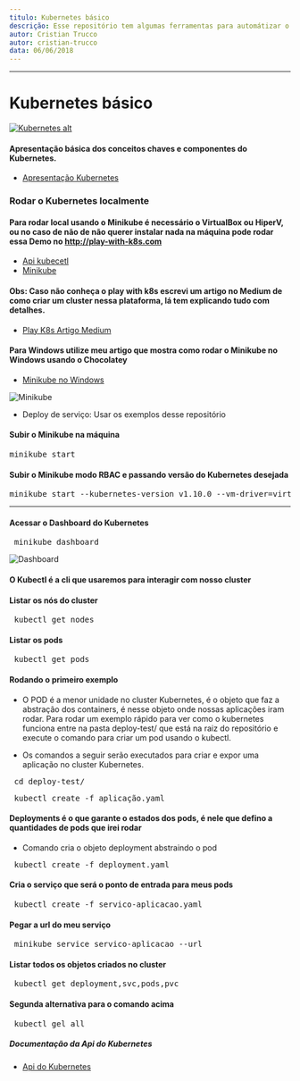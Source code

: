 ```yaml
---
titulo: Kubernetes básico
descrição: Esse repositório tem algumas ferramentas para automátizar o processo de criação do cluster baremetal.
autor: Cristian Trucco
autor: cristian-trucco
data: 06/06/2018
---
```


---
# Kubernetes básico

[![Kubernetes alt](https://github.com/concrete-cristian-trucco/kubernetes-basico-nginx/blob/master/imagens/kubernetes.png)](https://kubernetes.io)

#### Apresentação básica dos conceitos chaves e componentes do Kubernetes.
* [Apresentação Kubernetes](https://docs.google.com/presentation/d/1gTFIslzy4sxyE8Ezzaq_PYlb6aehhD0W4JkQ5gmOiPA/edit?usp=sharing)

### Rodar o Kubernetes localmente
#### Para rodar local usando o Minikube é necessário o VirtualBox ou HiperV, ou no caso de não de não querer instalar nada na máquina pode rodar essa Demo no http://play-with-k8s.com 

* [Api kubecetl](https://kubernetes.io/docs/tasks/tools/install-kubectl/)
* [Minikube](https://github.com/kubernetes/minikube/releases)

#### Obs: Caso não conheça o **play with k8s** escrevi um artigo no **Medium** de como criar um cluster nessa plataforma, lá tem explicando tudo com detalhes.
* [Play K8s Artigo Medium](https://medium.com/@cristianvitortrucco/rode-um-cluster-kubernetes-em-menos-de-10-minutos-ff9db3415639)

#### Para Windows utilize meu artigo que mostra como rodar o Minikube no Windows usando o Chocolatey
* [Minikube no Windows](https://concrete.com.br/2018/05/14/chocolatey-o-que-e-e-como-usar/)

![Minikube](https://github.com/concrete-cristian-trucco/kubernetes-basico-nginx/blob/master/imagens/minikube.jpg)
* Deploy de serviço: Usar os exemplos desse repositório


#### Subir o Minikube na máquina
<pre>minikube start</pre> 

#### Subir o Minikube modo RBAC e passando versão do Kubernetes desejada
<pre>
minikube start --kubernetes-version v1.10.0 --vm-driver=virtualbox --extra-config='apiserver.Authorization.Mode=RBAC'
</pre> 

---
#### Acessar o Dashboard do Kubernetes
<pre> minikube dashboard </pre> 

![Dashboard](https://github.com/concrete-cristian-trucco/kubernetes-basico-nginx/blob/master/imagens/kubernetes_dashboard.png)

#### O Kubectl é a cli que usaremos para interagir com nosso cluster

#### Listar os nós do cluster
<pre> kubectl get nodes </pre>

#### Listar os pods
<pre> kubectl get pods </pre> 
 
#### Rodando o primeiro exemplo
* O POD é a menor unidade no cluster Kubernetes, é o objeto que faz a abstração dos containers, é nesse objeto onde nossas aplicações iram rodar. Para rodar um exemplo rápido para ver como o kubernetes funciona entre na pasta deploy-test/ que está na raiz do repositório e execute o comando para criar um pod usando o kubectl.

* Os comandos a seguir serão executados para criar e expor uma aplicação no cluster Kubernetes.
<pre> cd deploy-test/ </pre> 

<pre> kubectl create -f aplicação.yaml </pre> 
 
#### Deployments é o que garante o estados dos pods, é nele que defino a quantidades de pods que irei rodar
* Comando cria o objeto deployment abstraindo o pod
<pre> kubectl create -f deployment.yaml </pre> 
 
#### Cria o serviço que será o ponto de entrada para meus pods
<pre> kubectl create -f servico-aplicacao.yaml </pre> 
  
#### Pegar a url do meu serviço
<pre> minikube service servico-aplicacao --url </pre> 

#### Listar todos os objetos criados no cluster
<pre> kubectl get deployment,svc,pods,pvc </pre> 
#### Segunda alternativa para o comando acima
<pre> kubectl gel all </pre>  


##### Documentação da Api do Kubernetes
* [Api do Kubernetes](https://kubernetes.io/docs/api-reference/v1.9/#_v1_container)

